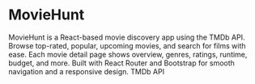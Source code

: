 # MovieHunt
MovieHunt is a React-based movie discovery app using the TMDb API. Browse top-rated, popular, upcoming movies, and search for films with ease. Each movie detail page shows overview, genres, ratings, runtime, budget, and more. Built with React Router and Bootstrap for smooth navigation and a responsive design. TMDb API
